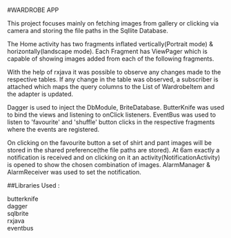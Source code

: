 
#WARDROBE APP

This project focuses mainly on fetching images from gallery or clicking via camera and storing the file paths in the Sqllite Database.

The Home activity has two fragments inflated vertically(Portrait mode) & horizontally(landscape mode).
Each Fragment has ViewPager which is capable of showing images added from each of the following fragments.

With the help of rxjava it was possible to observe any changes made to the respective tables. If any change in the table was observed, a subscriber is attached which maps the query columns to the List of WardrobeItem and the adapter is updated.

Dagger is used to inject the DbModule, BriteDatabase.
ButterKnife was used to bind the views and listening to onClick listeners.
EventBus was used to listen to 'favourite' and 'shuffle' button clicks in the respective fragments where the events are registered.

On clicking on the favourite button a set of shirt and pant images will be stored in the shared preference(the file paths are stored). At 6am exactly a notification is received and on clicking on it an activity(NotificationActivity) is opened to show the chosen combination of images.
AlarmManager & AlarmReceiver was used to set the notification.

##Libraries Used :

butterknife  
dagger  
sqlbrite  
rxjava  
eventbus  
